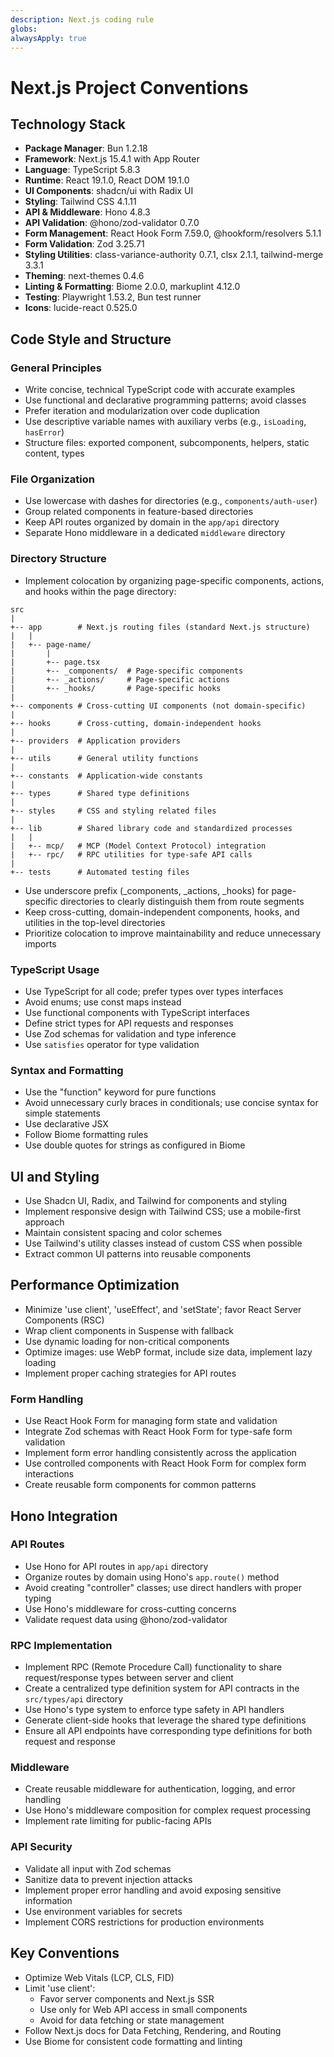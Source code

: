 ```yaml
---
description: Next.js coding rule
globs: 
alwaysApply: true
---
```


# Next.js Project Conventions

## Technology Stack
- **Package Manager**: Bun 1.2.18
- **Framework**: Next.js 15.4.1 with App Router
- **Language**: TypeScript 5.8.3
- **Runtime**: React 19.1.0, React DOM 19.1.0
- **UI Components**: shadcn/ui with Radix UI
- **Styling**: Tailwind CSS 4.1.11
- **API & Middleware**: Hono 4.8.3
- **API Validation**: @hono/zod-validator 0.7.0
- **Form Management**: React Hook Form 7.59.0, @hookform/resolvers 5.1.1
- **Form Validation**: Zod 3.25.71
- **Styling Utilities**: class-variance-authority 0.7.1, clsx 2.1.1, tailwind-merge 3.3.1
- **Theming**: next-themes 0.4.6
- **Linting & Formatting**: Biome 2.0.0, markuplint 4.12.0
- **Testing**: Playwright 1.53.2, Bun test runner
- **Icons**: lucide-react 0.525.0

## Code Style and Structure

### General Principles
- Write concise, technical TypeScript code with accurate examples
- Use functional and declarative programming patterns; avoid classes
- Prefer iteration and modularization over code duplication
- Use descriptive variable names with auxiliary verbs (e.g., `isLoading`, `hasError`)
- Structure files: exported component, subcomponents, helpers, static content, types

### File Organization
- Use lowercase with dashes for directories (e.g., `components/auth-user`)
- Group related components in feature-based directories
- Keep API routes organized by domain in the `app/api` directory
- Separate Hono middleware in a dedicated `middleware` directory

### Directory Structure
- Implement colocation by organizing page-specific components, actions, and hooks within the page directory:

```
src
|
+-- app        # Next.js routing files (standard Next.js structure)
|   |
|   +-- page-name/
|       |
|       +-- page.tsx
|       +-- _components/  # Page-specific components
|       +-- _actions/     # Page-specific actions
|       +-- _hooks/       # Page-specific hooks
|
+-- components # Cross-cutting UI components (not domain-specific)
|
+-- hooks      # Cross-cutting, domain-independent hooks
|
+-- providers  # Application providers
|
+-- utils      # General utility functions
|
+-- constants  # Application-wide constants
|
+-- types      # Shared type definitions
|
+-- styles     # CSS and styling related files
|
+-- lib        # Shared library code and standardized processes
|   |
|   +-- mcp/   # MCP (Model Context Protocol) integration
|   +-- rpc/   # RPC utilities for type-safe API calls
|
+-- tests      # Automated testing files
```

- Use underscore prefix (_components, _actions, _hooks) for page-specific directories to clearly distinguish them from route segments
- Keep cross-cutting, domain-independent components, hooks, and utilities in the top-level directories
- Prioritize colocation to improve maintainability and reduce unnecessary imports

### TypeScript Usage
- Use TypeScript for all code; prefer types over types interfaces
- Avoid enums; use const maps instead
- Use functional components with TypeScript interfaces
- Define strict types for API requests and responses
- Use Zod schemas for validation and type inference
- Use `satisfies` operator for type validation

### Syntax and Formatting
- Use the "function" keyword for pure functions
- Avoid unnecessary curly braces in conditionals; use concise syntax for simple statements
- Use declarative JSX
- Follow Biome formatting rules
- Use double quotes for strings as configured in Biome

## UI and Styling
- Use Shadcn UI, Radix, and Tailwind for components and styling
- Implement responsive design with Tailwind CSS; use a mobile-first approach
- Maintain consistent spacing and color schemes
- Use Tailwind's utility classes instead of custom CSS when possible
- Extract common UI patterns into reusable components

## Performance Optimization
- Minimize 'use client', 'useEffect', and 'setState'; favor React Server Components (RSC)
- Wrap client components in Suspense with fallback
- Use dynamic loading for non-critical components
- Optimize images: use WebP format, include size data, implement lazy loading
- Implement proper caching strategies for API routes

### Form Handling
- Use React Hook Form for managing form state and validation
- Integrate Zod schemas with React Hook Form for type-safe form validation
- Implement form error handling consistently across the application
- Use controlled components with React Hook Form for complex form interactions
- Create reusable form components for common patterns

## Hono Integration

### API Routes
- Use Hono for API routes in `app/api` directory
- Organize routes by domain using Hono's `app.route()` method
- Avoid creating "controller" classes; use direct handlers with proper typing
- Use Hono's middleware for cross-cutting concerns
- Validate request data using @hono/zod-validator

### RPC Implementation
- Implement RPC (Remote Procedure Call) functionality to share request/response types between server and client
- Create a centralized type definition system for API contracts in the `src/types/api` directory
- Use Hono's type system to enforce type safety in API handlers
- Generate client-side hooks that leverage the shared type definitions
- Ensure all API endpoints have corresponding type definitions for both request and response

### Middleware
- Create reusable middleware for authentication, logging, and error handling
- Use Hono's middleware composition for complex request processing
- Implement rate limiting for public-facing APIs

### API Security
- Validate all input with Zod schemas
- Sanitize data to prevent injection attacks
- Implement proper error handling and avoid exposing sensitive information
- Use environment variables for secrets
- Implement CORS restrictions for production environments

## Key Conventions
- Optimize Web Vitals (LCP, CLS, FID)
- Limit 'use client':
  - Favor server components and Next.js SSR
  - Use only for Web API access in small components
  - Avoid for data fetching or state management
- Follow Next.js docs for Data Fetching, Rendering, and Routing
- Use Biome for consistent code formatting and linting
